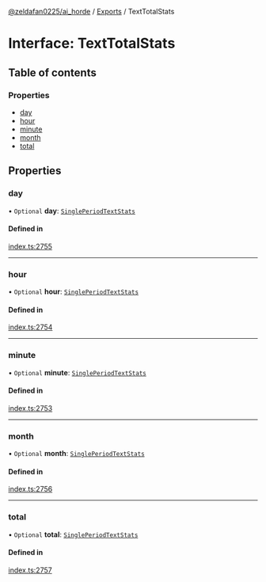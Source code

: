 [@zeldafan0225/ai_horde](../README.md) / [Exports](../modules.md) / TextTotalStats

# Interface: TextTotalStats

## Table of contents

### Properties

- [day](TextTotalStats.md#day)
- [hour](TextTotalStats.md#hour)
- [minute](TextTotalStats.md#minute)
- [month](TextTotalStats.md#month)
- [total](TextTotalStats.md#total)

## Properties

### day

• `Optional` **day**: [`SinglePeriodTextStats`](SinglePeriodTextStats.md)

#### Defined in

[index.ts:2755](https://github.com/ZeldaFan0225/ai_horde/blob/89ead18/index.ts#L2755)

___

### hour

• `Optional` **hour**: [`SinglePeriodTextStats`](SinglePeriodTextStats.md)

#### Defined in

[index.ts:2754](https://github.com/ZeldaFan0225/ai_horde/blob/89ead18/index.ts#L2754)

___

### minute

• `Optional` **minute**: [`SinglePeriodTextStats`](SinglePeriodTextStats.md)

#### Defined in

[index.ts:2753](https://github.com/ZeldaFan0225/ai_horde/blob/89ead18/index.ts#L2753)

___

### month

• `Optional` **month**: [`SinglePeriodTextStats`](SinglePeriodTextStats.md)

#### Defined in

[index.ts:2756](https://github.com/ZeldaFan0225/ai_horde/blob/89ead18/index.ts#L2756)

___

### total

• `Optional` **total**: [`SinglePeriodTextStats`](SinglePeriodTextStats.md)

#### Defined in

[index.ts:2757](https://github.com/ZeldaFan0225/ai_horde/blob/89ead18/index.ts#L2757)
